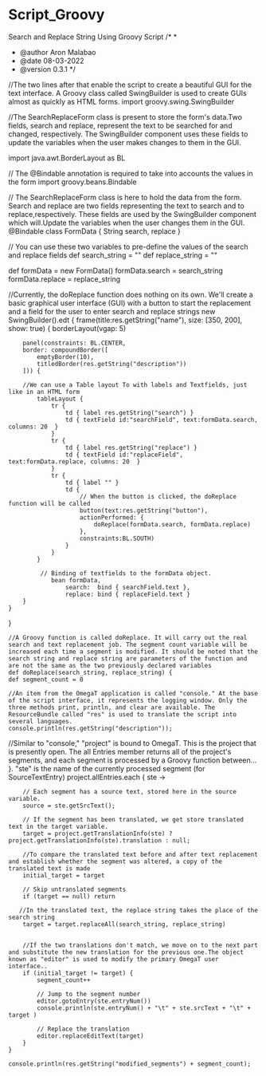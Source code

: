 # Script_Groovy
Search and Replace String Using Groovy Script
/*
 *
 * @author  Aron Malabao
 * @date    08-03-2022
 * @version 0.3.1
 */

//The two lines after that enable the script to create a beautiful GUI for the text interface. A Groovy class called SwingBuilder is used to create GUIs almost as quickly as HTML forms.
import groovy.swing.SwingBuilder


//The SearchReplaceForm class is present to store the form's data.Two fields, search and replace, represent the text to be searched for and changed, respectively. The SwingBuilder component 
uses these fields to update the variables when the user makes changes to them in the GUI.

import java.awt.BorderLayout as BL

// The @Bindable annotation is required to take into accounts the values in the form 
import groovy.beans.Bindable

// The SearchReplaceForm class is here to hold the data from the form. Search and replace are two fields representing the text to search and to replace,respectively. These fields are used by the SwingBuilder component which will.Update the variables when the user changes them in the GUI. 
@Bindable
class FormData { String search, replace }

// You can use these two variables to pre-define the values of the search and replace fields
def search_string  = ""
def replace_string = ""

def formData = new FormData()
formData.search = search_string
formData.replace = replace_string

//Currently, the doReplace function does nothing on its own. We'll create a basic graphical user interface (GUI) with a button to start the replacement and a field for the user to enter search and replace strings
new SwingBuilder().edt {
    frame(title:res.getString("name"), size: [350, 200], show: true) {
        borderLayout(vgap: 5)

        panel(constraints: BL.CENTER,
        border: compoundBorder([
            emptyBorder(10),
            titledBorder(res.getString("description"))
        ])) {
        
        //We can use a Table layout To with labels and Textfields, just like in an HTML form
            tableLayout {
                tr {
                    td { label res.getString("search") }
                    td { textField id:"searchField", text:formData.search, columns: 20  }
                }
                tr {
                    td { label res.getString("replace") }
                    td { textField id:"replaceField", text:formData.replace, columns: 20  }
                }
                tr {
                    td { label "" }
                    td {
                        // When the button is clicked, the doReplace function will be called
                        button(text:res.getString("button"),
                        actionPerformed: {
                            doReplace(formData.search, formData.replace)
                        },
                        constraints:BL.SOUTH)
                    }
                }
            }

             // Binding of textfields to the formData object.
                bean formData,
                    search:  bind { searchField.text },
                    replace: bind { replaceField.text }
        }
    }
}


    //A Groovy function is called doReplace. It will carry out the real search and text replacement job. The segment count variable will be increased each time a segment is modified. It should be noted that the search string and replace string are parameters of the function and are not the same as the two previously declared variables
    def doReplace(search_string, replace_string) {
    def segment_count = 0

    //An item from the OmegaT application is called "console." At the base of the script interface, it represents the logging window. Only the three methods print, println, and clear are available. The ResourceBundle called "res" is used to translate the script into several languages.
    console.println(res.getString("description"));

   //Similar to "console," "project" is bound to OmegaT. This is the project that is presently open. The all Entries member returns all of the project's segments, and each segment is processed by a Groovy function between... }. "ste" is the name of the currently 
    processed segment (for SourceTextEntry)
    project.allEntries.each { ste ->

        // Each segment has a source text, stored here in the source variable.
        source = ste.getSrcText();
        
        // If the segment has been translated, we get store translated text in the target variable.
        target = project.getTranslationInfo(ste) ? project.getTranslationInfo(ste).translation : null;
        
        //To compare the translated text before and after text replacement and establish whether the segment was altered, a copy of the translated text is made
        initial_target = target

        // Skip untranslated segments
        if (target == null) return

       //In the translated text, the replace string takes the place of the search string 
        target = target.replaceAll(search_string, replace_string)

     
        //If the two translations don't match, we move on to the next part and substitute the new translation for the previous one.The object known as "editor" is used to modify the primary OmegaT user interface..
        if (initial_target != target) {
            segment_count++
            
            // Jump to the segment number
            editor.gotoEntry(ste.entryNum())
            console.println(ste.entryNum() + "\t" + ste.srcText + "\t" + target )
           
            // Replace the translation
            editor.replaceEditText(target)
        }
    }

    console.println(res.getString("modified_segments") + segment_count);
